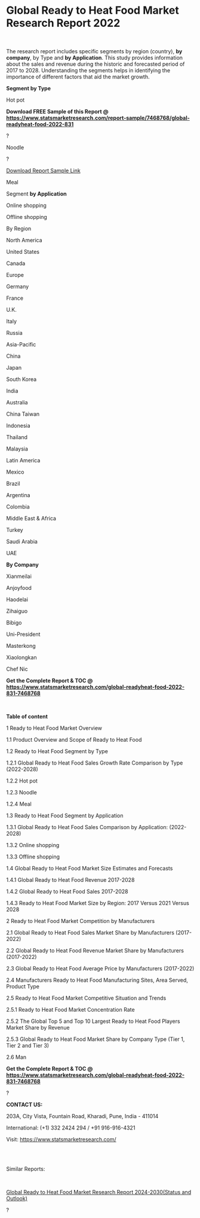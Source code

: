 <h1>Global Ready to Heat Food Market Research Report 2022</h1><br/><p>The research report includes specific segments by region (country), <strong>by company</strong>, by Type and <strong>by Application</strong>. This study provides information about the sales and revenue during the historic and forecasted period of 2017 to 2028. Understanding the segments helps in identifying the importance of different factors that aid the market growth.</p>
 
 
 
 <p><strong>Segment by Type</strong></p>
 
 
 
 <p>Hot pot</p>
 
 
 
 <div><b>Download FREE Sample of this Report @ <a href="https://www.statsmarketresearch.com/download-free-sample/7468768/global-readyheat-food-2022-831">https://www.statsmarketresearch.com/report-sample/7468768/global-readyheat-food-2022-831</a></b></div>
 
 
 
 <p>? </p>
 
 
 
 <p>Noodle</p>
 
 
 
 <p>? </p>
 
 
 
 <p><a href="https://www.statsmarketresearch.com/download-free-sample/7468768/global-readyheat-food-2022-831">Download Report Sample Link</a></p>
 
 
 
 <p>Meal</p>
 
 
 
 <p>Segment <strong>by Application</strong></p>
 
 
 
 <p>Online shopping</p>
 
 
 
 <p>Offline shopping</p>
 
 
 
 <p>By Region</p>
 
 
 
 <p>North America</p>
 
 
 
 <p>United States</p>
 
 
 
 <p>Canada</p>
 
 
 
 <p>Europe</p>
 
 
 
 <p>Germany</p>
 
 
 
 <p>France</p>
 
 
 
 <p>U.K.</p>
 
 
 
 <p>Italy</p>
 
 
 
 <p>Russia</p>
 
 
 
 <p>Asia-Pacific</p>
 
 
 
 <p>China</p>
 
 
 
 <p>Japan</p>
 
 
 
 <p>South Korea</p>
 
 
 
 <p>India</p>
 
 
 
 <p>Australia</p>
 
 
 
 <p>China Taiwan</p>
 
 
 
 <p>Indonesia</p>
 
 
 
 <p>Thailand</p>
 
 
 
 <p>Malaysia</p>
 
 
 
 <p>Latin America</p>
 
 
 
 <p>Mexico</p>
 
 
 
 <p>Brazil</p>
 
 
 
 <p>Argentina</p>
 
 
 
 <p>Colombia</p>
 
 
 
 <p>Middle East & Africa</p>
 
 
 
 <p>Turkey</p>
 
 
 
 <p>Saudi Arabia</p>
 
 
 
 <p>UAE</p>
 
 
 
 <p><strong>By Company</strong></p>
 
 
 
 <p>Xianmeilai</p>
 
 
 
 <p>Anjoyfood</p>
 
 
 
 <p>Haodelai</p>
 
 
 
 <p>Zihaiguo</p>
 
 
 
 <p>Bibigo</p>
 
 
 
 <p>Uni-President</p>
 
 
 
 <p>Masterkong</p>
 
 
 
 <p>Xiaolongkan</p>
 
 
 
 <p>Chef Nic</p>
 
 
 
 <div><b>Get the Complete Report & TOC @ <a href="https://www.statsmarketresearch.com/global-readyheat-food-2022-831-7468768">https://www.statsmarketresearch.com/global-readyheat-food-2022-831-7468768</a></b></div>
 
 
 
 <p><br />
 
 <b>Table of content</b></p>
 
 
 
 <p>1 Ready to Heat Food Market Overview<br />
 
 1.1 Product Overview and Scope of Ready to Heat Food<br />
 
 1.2 Ready to Heat Food Segment by Type<br />
 
 1.2.1 Global Ready to Heat Food Sales Growth Rate Comparison by Type (2022-2028)<br />
 
 1.2.2 Hot pot<br />
 
 1.2.3 Noodle<br />
 
 1.2.4 Meal<br />
 
 1.3 Ready to Heat Food Segment by Application<br />
 
 1.3.1 Global Ready to Heat Food Sales Comparison by Application: (2022-2028)<br />
 
 1.3.2 Online shopping<br />
 
 1.3.3 Offline shopping<br />
 
 1.4 Global Ready to Heat Food Market Size Estimates and Forecasts<br />
 
 1.4.1 Global Ready to Heat Food Revenue 2017-2028<br />
 
 1.4.2 Global Ready to Heat Food Sales 2017-2028<br />
 
 1.4.3 Ready to Heat Food Market Size by Region: 2017 Versus 2021 Versus 2028<br />
 
 2 Ready to Heat Food Market Competition by Manufacturers<br />
 
 2.1 Global Ready to Heat Food Sales Market Share by Manufacturers (2017-2022)<br />
 
 2.2 Global Ready to Heat Food Revenue Market Share by Manufacturers (2017-2022)<br />
 
 2.3 Global Ready to Heat Food Average Price by Manufacturers (2017-2022)<br />
 
 2.4 Manufacturers Ready to Heat Food Manufacturing Sites, Area Served, Product Type<br />
 
 2.5 Ready to Heat Food Market Competitive Situation and Trends<br />
 
 2.5.1 Ready to Heat Food Market Concentration Rate<br />
 
 2.5.2 The Global Top 5 and Top 10 Largest Ready to Heat Food Players Market Share by Revenue<br />
 
 2.5.3 Global Ready to Heat Food Market Share by Company Type (Tier 1, Tier 2 and Tier 3)<br />
 
 2.6 Man</p>
 
 
 
 <div><b>Get the Complete Report & TOC @ <a href="https://www.statsmarketresearch.com/global-readyheat-food-2022-831-7468768">https://www.statsmarketresearch.com/global-readyheat-food-2022-831-7468768</a></b></div>
 
 
 
 <p>? </p>
 
 
 
 <p><b>CONTACT US:</b><br />
 
 203A, City Vista, Fountain Road, Kharadi, Pune, India - 411014<br />
 
 International: (+1) 332 2424 294 / +91 916-916-4321<br />
 
 Visit: <a href="https://www.statsmarketresearch.com/">https://www.statsmarketresearch.com/</a><br />
 
 <br />
 
 <br />
 
 Similar Reports:<br />
 
 <br />
 
 <a href="https://www.statsmarketresearch.com/global-readyheat-food-2024-2030-223-7955148">Global Ready to Heat Food Market Research Report 2024-2030(Status and Outlook)</a><br />
 
 ? </p>